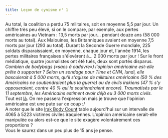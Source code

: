```yaml
---
title: Leçon de cynisme n° 1
---
```


Au total, la coalition a perdu 75 militaires, soit en moyenne 5,5 par jour. Un
chiffre très peu élevé, si on le compare, par exemple, aux pertes américaines
au Vietnam : 13,5 morts par jour... pendant douze ans (58 000 morts au total).
Aux Malouines, les Britanniques avaient en moyenne 7,5 morts par jour (293 au
total). Durant la Seconde Guerre mondiale, 225 soldats disparaissaient, en
moyenne, chaque jour et, l'année 1914, les pertes militaires françaises
s'élevèrent à... 2 000 morts par jour ! Sur le front médiatique, quatre
journalistes ont été tués, deux sont portés disparus. _Combien de bodybags
(«sacs à cadavre») l'opinion américaine est-elle prête à supporter ? Selon un
sondage pour Time et CNN, lundi, elle basculerait à 5 000 morts, qu'il
s'agisse de militaires américains (50 % des Américains ne soutiendraient plus
la guerre) ou de civils irakiens (47 % s'y opposeraient, contre 40 % qui la
soutiendraient encore). Traumatisés par le 11 septembre, les Américains
estiment avoir déjà eu 3 000 morts civils._  
Tout est [là](http://www.liberation.com/page.php?Article=101119). On me
passera l'expression mais je trouve que l'opinion américaine est une pute sur
ce coup :/  
A noter que le site [Irak Body Count](http://www.iraqbodycount.net/) table
aujourd'hui sur un intervalle de 4065 à 5223 victimes civiles iraquiennes.
L'opinion américaine serait-elle manipulée ou alors est-ce que le site exagère
volontairement ces proportions ?  
Vous le saurez dans un peu plus de 15 ans je pense.

